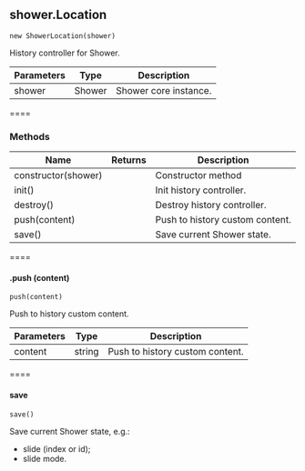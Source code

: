 ## shower.Location
`new ShowerLocation(shower)`

History controller for Shower.

|Parameters         |Type                   |Description
|-------------------|-----------------------|------------------------------------
|shower             |Shower                 |Shower core instance.

====
### Methods
|Name                            |Returns       | Description |
|--------------------------------|--------------|-------------|
|constructor(shower)             |              |Constructor method
|init()                          |              |Init history controller.
|destroy()                       |              |Destroy history controller.
|push(content)                   |              |Push to history custom content.
|save()                          |              |Save current Shower state.

====
#### .push (content) 
`push(content)`

Push to history custom content.

|Parameters         |Type                   |Description
|-------------------|-----------------------|------------------------------------
|content            |string                 |Push to history custom content.

====
#### save 
`save()`

Save current Shower state, e.g.:
- slide (index or id);
- slide mode.